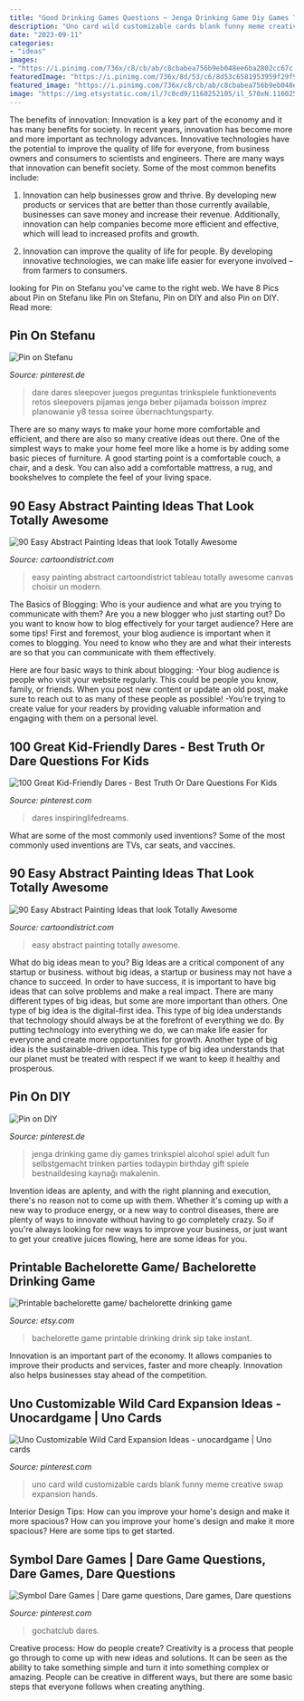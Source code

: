 ```yaml
---
title: "Good Drinking Games Questions ~ Jenga Drinking Game Diy Games Trinkspiel Alcohol Spiel Adult Fun Selbstgemacht Trinken Parties Todaypin Birthday Gift Spiele Bestnaildesing Kaynağı Makalenin"
description: "Uno card wild customizable cards blank funny meme creative swap expansion hands"
date: "2023-09-11"
categories:
- "ideas"
images:
- "https://i.pinimg.com/736x/c8/cb/ab/c8cbabea756b9eb048ee6ba2802cc67c.jpg"
featuredImage: "https://i.pinimg.com/736x/8d/53/c6/8d53c6581953959f29f9c41f2e9f5f69.jpg"
featured_image: "https://i.pinimg.com/736x/c8/cb/ab/c8cbabea756b9eb048ee6ba2802cc67c.jpg"
image: "https://img.etsystatic.com/il/7c0cd9/1160252105/il_570xN.1160252105_pa2r.jpg"
---
```



The benefits of innovation:
Innovation is a key part of the economy and it has many benefits for society. In recent years, innovation has become more and more important as technology advances. Innovative technologies have the potential to improve the quality of life for everyone, from business owners and consumers to scientists and engineers.
There are many ways that innovation can benefit society. Some of the most common benefits include: 

1. Innovation can help businesses grow and thrive. By developing new products or services that are better than those currently available, businesses can save money and increase their revenue. Additionally, innovation can help companies become more efficient and effective, which will lead to increased profits and growth. 

2. Innovation can improve the quality of life for people. By developing innovative technologies, we can make life easier for everyone involved – from farmers to consumers.

	

		
looking for Pin on Stefanu you've came to the right web. We have 8 Pics about Pin on Stefanu like Pin on Stefanu, Pin on DIY and also Pin on DIY. Read more:
		
    
## Pin On Stefanu

<img loading=lazy src="https://i.pinimg.com/736x/47/2a/31/472a312a4586894e755e33718fa921b9.jpg" onerror="this.onerror=null;this.src='https://tse4.mm.bing.net/th?id=OIP.llbFEqODY4rANoP24c0q-QHaO0&amp;pid=15.1';" alt="Pin on Stefanu">

_Source: pinterest.de_

>dare dares sleepover juegos preguntas trinkspiele funktionevents retos sleepovers pijamas jenga beber pijamada boisson imprez planowanie y8 tessa soiree übernachtungsparty. 

	

There are so many ways to make your home more comfortable and efficient, and there are also so many creative ideas out there. One of the simplest ways to make your home feel more like a home is by adding some basic pieces of furniture. A good starting point is a comfortable couch, a chair, and a desk. You can also add a comfortable mattress, a rug, and bookshelves to complete the feel of your living space.

    
## 90 Easy Abstract Painting Ideas That Look Totally Awesome

<img loading=lazy src="http://www.cartoondistrict.com/wp-content/uploads/2017/06/Easy-Abstract-Painting-Ideas00018-1.jpg" onerror="this.onerror=null;this.src='https://tse1.mm.bing.net/th?id=OIP.mcIiMNuhKMMjuFWigV0ZkQHaM-&amp;pid=15.1';" alt="90 Easy Abstract Painting Ideas that look Totally Awesome">

_Source: cartoondistrict.com_

>easy painting abstract cartoondistrict tableau totally awesome canvas choisir un modern. 

	

The Basics of Blogging: Who is your audience and what are you trying to communicate with them?
Are you a new blogger who just starting out? Do you want to know how to blog effectively for your target audience? Here are some tips! 
First and foremost, your blog audience is important when it comes to blogging. You need to know who they are and what their interests are so that you can communicate with them effectively. 

Here are four basic ways to think about blogging:
-Your blog audience is people who visit your website regularly. This could be people you know, family, or friends. When you post new content or update an old post, make sure to reach out to as many of these people as possible! 
-You’re trying to create value for your readers by providing valuable information and engaging with them on a personal level.

    
## 100 Great Kid-Friendly Dares - Best Truth Or Dare Questions For Kids

<img loading=lazy src="https://i.pinimg.com/736x/48/e3/a3/48e3a37480348fb671ad4f786508c10f.jpg" onerror="this.onerror=null;this.src='https://tse1.mm.bing.net/th?id=OIP.dh1gzoDaNHGOW9TGEyEABwHaLG&amp;pid=15.1';" alt="100 Great Kid-Friendly Dares - Best Truth Or Dare Questions For Kids">

_Source: pinterest.com_

>dares inspiringlifedreams. 

	

What are some of the most commonly used inventions?
Some of the most commonly used inventions are TVs, car seats, and vaccines.

    
## 90 Easy Abstract Painting Ideas That Look Totally Awesome

<img loading=lazy src="http://www.cartoondistrict.com/wp-content/uploads/2017/06/Easy-Abstract-Painting-Ideas00020.jpg" onerror="this.onerror=null;this.src='https://tse3.mm.bing.net/th?id=OIP.YR6vqWnVJgiR9yF3VSA7-wHaLH&amp;pid=15.1';" alt="90 Easy Abstract Painting Ideas that look Totally Awesome">

_Source: cartoondistrict.com_

>easy abstract painting totally awesome. 

	

What do big ideas mean to you?
Big Ideas are a critical component of any startup or business. without big ideas, a startup or business may not have a chance to succeed. In order to have success, it is important to have big ideas that can solve problems and make a real impact. There are many different types of big ideas, but some are more important than others.
One type of big idea is the digital-first idea. This type of big idea understands that technology should always be at the forefront of everything we do. By putting technology into everything we do, we can make life easier for everyone and create more opportunities for growth. Another type of big idea is the sustainable-driven idea. This type of big idea understands that our planet must be treated with respect if we want to keep it healthy and prosperous.

    
## Pin On DIY

<img loading=lazy src="https://i.pinimg.com/736x/8d/53/c6/8d53c6581953959f29f9c41f2e9f5f69.jpg" onerror="this.onerror=null;this.src='https://tse3.mm.bing.net/th?id=OIP.JgXDF2JexOPlXepaZLBpawHaJ3&amp;pid=15.1';" alt="Pin on DIY">

_Source: pinterest.de_

>jenga drinking game diy games trinkspiel alcohol spiel adult fun selbstgemacht trinken parties todaypin birthday gift spiele bestnaildesing kaynağı makalenin. 

	

Invention ideas are aplenty, and with the right planning and execution, there's no reason not to come up with them. Whether it's coming up with a new way to produce energy, or a new way to control diseases, there are plenty of ways to innovate without having to go completely crazy. So if you're always looking for new ways to improve your business, or just want to get your creative juices flowing, here are some ideas for you.

    
## Printable Bachelorette Game/ Bachelorette Drinking Game

<img loading=lazy src="https://img.etsystatic.com/il/7c0cd9/1160252105/il_570xN.1160252105_pa2r.jpg" onerror="this.onerror=null;this.src='https://tse3.mm.bing.net/th?id=OIP.VaRAdenbx4Ku6ofuq7zbqgHaKX&amp;pid=15.1';" alt="Printable bachelorette game/ bachelorette drinking game">

_Source: etsy.com_

>bachelorette game printable drinking drink sip take instant. 

	

Innovation is an important part of the economy. It allows companies to improve their products and services, faster and more cheaply. Innovation also helps businesses stay ahead of the competition. 

    
## Uno Customizable Wild Card Expansion Ideas - Unocardgame | Uno Cards

<img loading=lazy src="https://i.pinimg.com/736x/c8/cb/ab/c8cbabea756b9eb048ee6ba2802cc67c.jpg" onerror="this.onerror=null;this.src='https://tse4.mm.bing.net/th?id=OIP.66nCJn9E7uMkMzjsh6VgcQAAAA&amp;pid=15.1';" alt="Uno Customizable Wild Card Expansion Ideas - unocardgame | Uno cards">

_Source: pinterest.com_

>uno card wild customizable cards blank funny meme creative swap expansion hands. 

	

Interior Design Tips: How can you improve your home's design and make it more spacious?
How can you improve your home's design and make it more spacious? Here are some tips to get started.

    
## Symbol Dare Games | Dare Game Questions, Dare Games, Dare Questions

<img loading=lazy src="https://i.pinimg.com/736x/bd/79/12/bd7912c71bd0fc6ee8b6bb9eed1d9e64.jpg" onerror="this.onerror=null;this.src='https://tse4.mm.bing.net/th?id=OIP.5yW58q4W0wyfIQMPcUeUvwHaPi&amp;pid=15.1';" alt="Symbol Dare Games | Dare game questions, Dare games, Dare questions">

_Source: pinterest.com_

>gochatclub dares. 

	

Creative process: How do people create?
Creativity is a process that people go through to come up with new ideas and solutions. It can be seen as the ability to take something simple and turn it into something complex or amazing. People can be creative in different ways, but there are some basic steps that everyone follows when creating anything.

